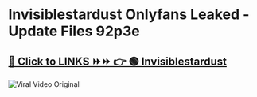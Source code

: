 
 # Invisiblestardust Onlyfans Leaked - Update Files 92p3e

## <h2><a href="https://clipsfans.com/Invisiblestardust&ref=git">🔗 Click to LINKS ⏩⏩ 👉 🟢 Invisiblestardust </a></h2>

<a href="https://clipsfans.com/Invisiblestardust&ref=git" rel="nofollow" data-target="animated-image.originalLink"><img src="https://i.ibb.co.com/xMMVF88/686577567.gif" alt="Viral Video Original" style="max-width: 100%; display: inline-block;" data-target="animated-image.originalImage"></a>

